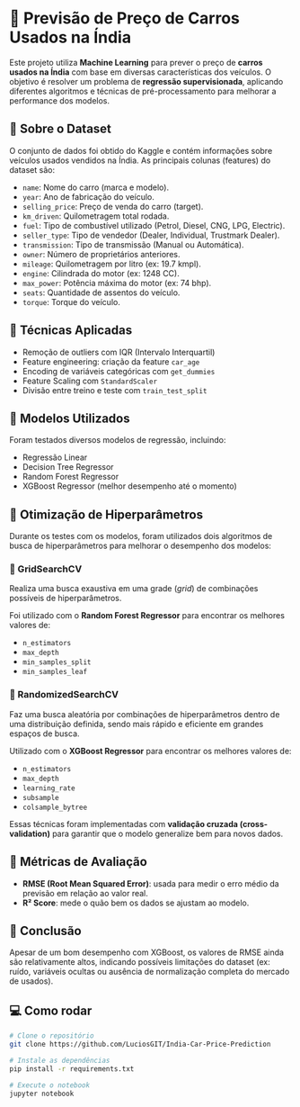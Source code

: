 # 🚗 Previsão de Preço de Carros Usados na Índia

Este projeto utiliza **Machine Learning** para prever o preço de **carros usados na Índia** com base em diversas características dos veículos. O objetivo é resolver um problema de **regressão supervisionada**, aplicando diferentes algoritmos e técnicas de pré-processamento para melhorar a performance dos modelos.

## 📁 Sobre o Dataset

O conjunto de dados foi obtido do Kaggle e contém informações sobre veículos usados vendidos na Índia. As principais colunas (features) do dataset são:

- `name`: Nome do carro (marca e modelo).
- `year`: Ano de fabricação do veículo.
- `selling_price`: Preço de venda do carro (target).
- `km_driven`: Quilometragem total rodada.
- `fuel`: Tipo de combustível utilizado (Petrol, Diesel, CNG, LPG, Electric).
- `seller_type`: Tipo de vendedor (Dealer, Individual, Trustmark Dealer).
- `transmission`: Tipo de transmissão (Manual ou Automática).
- `owner`: Número de proprietários anteriores.
- `mileage`: Quilometragem por litro (ex: 19.7 kmpl).
- `engine`: Cilindrada do motor (ex: 1248 CC).
- `max_power`: Potência máxima do motor (ex: 74 bhp).
- `seats`: Quantidade de assentos do veículo.
- `torque`: Torque do veículo.

## 🧪 Técnicas Aplicadas

- Remoção de outliers com IQR (Intervalo Interquartil)
- Feature engineering: criação da feature `car_age`
- Encoding de variáveis categóricas com `get_dummies`
- Feature Scaling com `StandardScaler`
- Divisão entre treino e teste com `train_test_split`

## 🤖 Modelos Utilizados

Foram testados diversos modelos de regressão, incluindo:

- Regressão Linear
- Decision Tree Regressor
- Random Forest Regressor
- XGBoost Regressor (melhor desempenho até o momento)

## 🔧 Otimização de Hiperparâmetros

Durante os testes com os modelos, foram utilizados dois algoritmos de busca de hiperparâmetros para melhorar o desempenho dos modelos:

### 📌 GridSearchCV
Realiza uma busca exaustiva em uma grade (*grid*) de combinações possíveis de hiperparâmetros.

Foi utilizado com o **Random Forest Regressor** para encontrar os melhores valores de:

- `n_estimators`
- `max_depth`
- `min_samples_split`
- `min_samples_leaf`

### 🎲 RandomizedSearchCV
Faz uma busca aleatória por combinações de hiperparâmetros dentro de uma distribuição definida, sendo mais rápido e eficiente em grandes espaços de busca.

Utilizado com o **XGBoost Regressor** para encontrar os melhores valores de:

- `n_estimators`
- `max_depth`
- `learning_rate`
- `subsample`
- `colsample_bytree`

Essas técnicas foram implementadas com **validação cruzada (cross-validation)** para garantir que o modelo generalize bem para novos dados.


## 🧮 Métricas de Avaliação

- **RMSE (Root Mean Squared Error)**: usada para medir o erro médio da previsão em relação ao valor real.
- **R² Score**: mede o quão bem os dados se ajustam ao modelo.

## 📌 Conclusão

Apesar de um bom desempenho com XGBoost, os valores de RMSE ainda são relativamente altos, indicando possíveis limitações do dataset (ex: ruído, variáveis ocultas ou ausência de normalização completa do mercado de usados).

## 💻 Como rodar

```bash
# Clone o repositório
git clone https://github.com/LuciosGIT/India-Car-Price-Prediction

# Instale as dependências
pip install -r requirements.txt

# Execute o notebook
jupyter notebook
```

